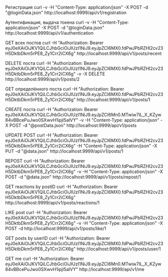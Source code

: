 Регистрация
curl -v -H "Content-Type: application/json" -X POST -d  "@loginData.json" http://localhost:9999/api/v1/registration

Аутентификация, выдача токена
curl -v -H "Content-Type: application/json" -X POST -d  "@loginData.json" http://localhost:9999/api/v1/authentication

GET всех постов
curl -H "Authorization: Bearer eyJ0eXAiOiJKV1QiLCJhbGciOiJIUzI1NiJ9.eyJpZCI6MX0.fdPwJPbRZHI2cv23H5DktbDkm5rPE8_Zy1Crr2iCX6g" http://localhost:9999/api/v1/posts/recent

DELETE поста
curl -H "Authorization: Bearer eyJ0eXAiOiJKV1QiLCJhbGciOiJIUzI1NiJ9.eyJpZCI6MX0.fdPwJPbRZHI2cv23H5DktbDkm5rPE8_Zy1Crr2iCX6g" -v -X DELETE http://localhost:9999/api/v1/posts/2

GET определённого поста
curl -H "Authorization: Bearer eyJ0eXAiOiJKV1QiLCJhbGciOiJIUzI1NiJ9.eyJpZCI6MX0.fdPwJPbRZHI2cv23H5DktbDkm5rPE8_Zy1Crr2iCX6g" http://localhost:9999/api/v1/posts/1

CREATE поста
curl -H "Authorization: Bearer eyJ0eXAiOiJKV1QiLCJhbGciOiJIUzI1NiJ9.eyJpZCI6Mn0.MTwiw7lL_X_KZyw84vBBcePuJwo0SXwvH1ipjl5aIVY" -v -H "Content-Type: application/json" -X POST -d  "@postData.json" http://localhost:9999/api/v1/posts

UPDATE POST
curl -H "Authorization: Bearer eyJ0eXAiOiJKV1QiLCJhbGciOiJIUzI1NiJ9.eyJpZCI6MX0.fdPwJPbRZHI2cv23H5DktbDkm5rPE8_Zy1Crr2iCX6g" -H "Content-Type: application/json" -X PUT -d "@data.json"  http://localhost:9999/api/v1/posts/1

REPOST
curl -H "Authorization: Bearer eyJ0eXAiOiJKV1QiLCJhbGciOiJIUzI1NiJ9.eyJpZCI6MX0.fdPwJPbRZHI2cv23H5DktbDkm5rPE8_Zy1Crr2iCX6g" -v -H "Content-Type: application/json" -X POST -d  "@data.json" http://localhost:9999/api/v1/posts/repost/1

GET reactions by postID
curl -H "Authorization: Bearer eyJ0eXAiOiJKV1QiLCJhbGciOiJIUzI1NiJ9.eyJpZCI6MX0.fdPwJPbRZHI2cv23H5DktbDkm5rPE8_Zy1Crr2iCX6g" http://localhost:9999/api/v1/posts/reactions/1

LIKE post
curl -H "Authorization: Bearer eyJ0eXAiOiJKV1QiLCJhbGciOiJIUzI1NiJ9.eyJpZCI6MX0.fdPwJPbRZHI2cv23H5DktbDkm5rPE8_Zy1Crr2iCX6g" -v -H "Content-Type: application/json" -X POST -d  http://localhost:9999/api/v1/posts/like/1

GET posts by userID
curl -H "Authorization: Bearer eyJ0eXAiOiJKV1QiLCJhbGciOiJIUzI1NiJ9.eyJpZCI6MX0.fdPwJPbRZHI2cv23H5DktbDkm5rPE8_Zy1Crr2iCX6g" http://localhost:9999/api/v1/posts/user/1

GET me
curl -H "Authorization: Bearer eyJ0eXAiOiJKV1QiLCJhbGciOiJIUzI1NiJ9.eyJpZCI6Mn0.MTwiw7lL_X_KZyw84vBBcePuJwo0SXwvH1ipjl5aIVY" http://localhost:9999/api/v1/me